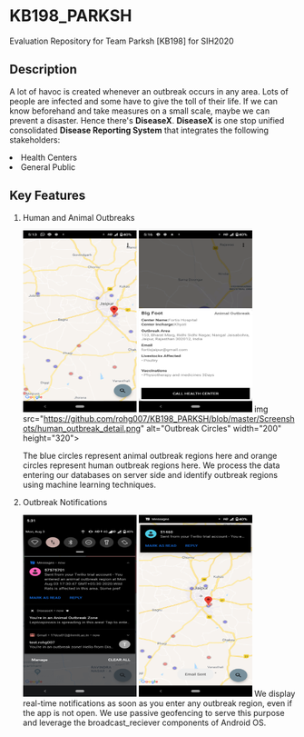 # KB198_PARKSH
Evaluation Repository for Team Parksh [KB198] for SIH2020

## Description
A lot of havoc is created whenever an outbreak occurs in any area. Lots of people are infected and some have to give the toll of their life.
If we can know beforehand and take measures on a small scale, maybe we can prevent a disaster. Hence there's <b>DiseaseX</b>. <b>DiseaseX</b> is one stop unified consolidated <b>Disease Reporting System</b> that integrates the following stakeholders:
<li> Health Centers
<li> General Public

## Key Features

<ol> 
  <li>Human and Animal Outbreaks</li>
  
<img src="https://github.com/rohg007/KB198_PARKSH/blob/master/Screenshots/outbreak%20circles.png" alt="Outbreak Circles" width="200" height="320"> <img src="https://github.com/rohg007/KB198_PARKSH/blob/master/Screenshots/animal_outbreak_detail.png" alt="Outbreak Circles" width="200" height="320"> img src="https://github.com/rohg007/KB198_PARKSH/blob/master/Screenshots/human_outbreak_detail.png" alt="Outbreak Circles" width="200" height="320"> 

The blue circles represent animal outbreak regions here and orange circles represent human outbreak regions here. We process the data entering our databases on server side and identify outbreak regions using machine learning techniques.

  <li>Outbreak Notifications</li>

<img src="https://github.com/rohg007/KB198_PARKSH/blob/master/Screenshots/all_notifs.png" alt="Outbreak Circles" width="200" height="320"> <img src="https://github.com/rohg007/KB198_PARKSH/blob/master/Screenshots/real_time_notifs.png" alt="Outbreak Circles" width="200" height="320">
We display real-time notifications as soon as you enter any outbreak region, even if the app is not open. We use passive geofencing to serve this purpose and leverage the broadcast_reciever components of Android OS.

</ol>
